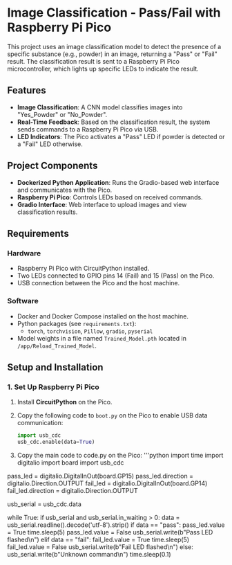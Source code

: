 # Image Classification - Pass/Fail with Raspberry Pi Pico

This project uses an image classification model to detect the presence of a specific substance (e.g., powder) in an image, returning a "Pass" or "Fail" result. The classification result is sent to a Raspberry Pi Pico microcontroller, which lights up specific LEDs to indicate the result.

## Features

- **Image Classification**: A CNN model classifies images into "Yes_Powder" or "No_Powder".
- **Real-Time Feedback**: Based on the classification result, the system sends commands to a Raspberry Pi Pico via USB.
- **LED Indicators**: The Pico activates a "Pass" LED if powder is detected or a "Fail" LED otherwise.

## Project Components

- **Dockerized Python Application**: Runs the Gradio-based web interface and communicates with the Pico.
- **Raspberry Pi Pico**: Controls LEDs based on received commands.
- **Gradio Interface**: Web interface to upload images and view classification results.

## Requirements

### Hardware
- Raspberry Pi Pico with CircuitPython installed.
- Two LEDs connected to GPIO pins 14 (Fail) and 15 (Pass) on the Pico.
- USB connection between the Pico and the host machine.

### Software
- Docker and Docker Compose installed on the host machine.
- Python packages (see `requirements.txt`):
  - `torch`, `torchvision`, `Pillow`, `gradio`, `pyserial`
- Model weights in a file named `Trained_Model.pth` located in `/app/Reload_Trained_Model`.

## Setup and Installation

### 1. Set Up Raspberry Pi Pico

1. Install **CircuitPython** on the Pico.
2. Copy the following code to `boot.py` on the Pico to enable USB data communication:

   ```python
   import usb_cdc
   usb_cdc.enable(data=True)
   
3. Copy the main code to code.py on the Pico:
   '''python
   import time
import digitalio
import board
import usb_cdc

pass_led = digitalio.DigitalInOut(board.GP15)
pass_led.direction = digitalio.Direction.OUTPUT
fail_led = digitalio.DigitalInOut(board.GP14)
fail_led.direction = digitalio.Direction.OUTPUT

usb_serial = usb_cdc.data

while True:
    if usb_serial and usb_serial.in_waiting > 0:
        data = usb_serial.readline().decode('utf-8').strip()
        if data == "pass":
            pass_led.value = True
            time.sleep(5)
            pass_led.value = False
            usb_serial.write(b"Pass LED flashed\n")
        elif data == "fail":
            fail_led.value = True
            time.sleep(5)
            fail_led.value = False
            usb_serial.write(b"Fail LED flashed\n")
        else:
            usb_serial.write(b"Unknown command\n")
    time.sleep(0.1)
